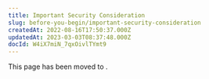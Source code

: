 ```yaml
---
title: Important Security Consideration
slug: before-you-begin/important-security-consideration
createdAt: 2022-08-16T17:50:37.000Z
updatedAt: 2023-03-03T08:37:48.000Z
docId: W4iX7miN_7qxOivlTYmt9
---
```


This page has been moved to [](docId\:hbCGTv1ZLLR2-kpSaGEXw).
